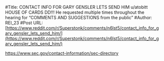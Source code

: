 #Title: CONTACT INFO FOR GARY GENSLER LETS SEND HIM u/atobitt HOUSE OF CARDS DD!!! He requested multiple times throughout the hearing for “COMMENTS AND SUGGESTIONS from the public”
#Author: REI_23
#Post URL: [https://www.reddit.com/r/Superstonk/comments/n6lst5/contact_info_for_gary_gensler_lets_send_him/](https://www.reddit.com/r/Superstonk/comments/n6lst5/contact_info_for_gary_gensler_lets_send_him/)


https://www.sec.gov/contact-information/sec-directory